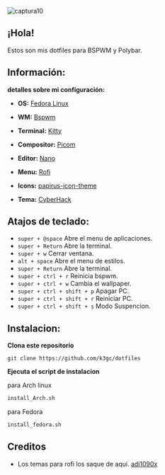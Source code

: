 ![captura10](https://user-images.githubusercontent.com/119272540/228488467-55854c20-a168-46d4-8afb-e4965967500f.png)

## ¡Hola!
Estos son mis dotfiles para BSPWM y Polybar.

## Información:
**detalles sobre mi configuración:**

* **OS:**  [ Fedora Linux](https://getfedora.org/es/)

* **WM:**  [ Bspwm](https://github.com/baskerville/bspwm)

* **Terminal:** [ Kitty](https://sw.kovidgoyal.net/kitty/)

* **Compositor:** [ Picom](https://github.com/yshui/picom)

* **Editor:** [ Nano](https://www.nano-editor.org/)

* **Menu:** [ Rofi](https://github.com/davatorium/rofi)

* **Icons:** [ papirus-icon-theme](https://github.com/PapirusDevelopmentTeam/papirus-icon-theme)
* **Tema:** [ CyberHack](https://www.gnome-look.org/p/1620049/)

## Atajos de teclado:

- <code>super + @space</code> Abre el menu de aplicaciones.
- <code>super + Return</code> Abre la terminal.
- <code>super + w</code> Cerrar ventana. 
- <code>alt + space</code> Abre el menu de estilos.
- <code>super + Return</code> Abre la terminal.
- <code>super + ctrl + r</code> Reinicia bspwm.
- <code>super + ctrl + w</code> Cambia el wallpaper.
- <code>super + ctrl + shift + p</code> Apagar PC.
- <code>super + ctrl + shift + r</code> Reiniciar PC.
- <code>super + ctrl + shift + s</code> Modo Suspencion.

## Instalacion:

<b>Clona este repositorio</b>

```git
git clone https://github.com/k3gc/dotfiles
```

<b>Ejecuta el script de instalacion</b>

para Arch linux
```sh
install_Arch.sh
```
para Fedora

```sh
install_fedora.sh
```

## Creditos

* Los temas para rofi los saque de aqui.
[adi1090x](https://github.com/adi1090x/widgets)
